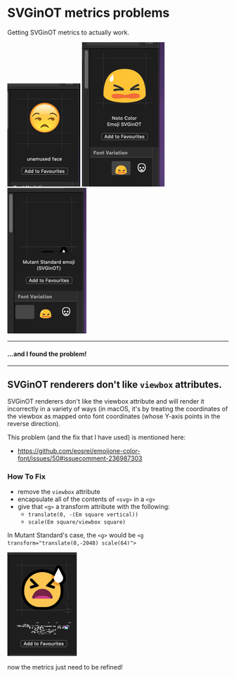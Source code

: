 # SVGinOT metrics problems

Getting SVGinOT metrics to actually work.

![](_images/2_apple.png) ![](_images/2_noto.png)![](_images/2_ms.png)

----

#### ...and I found the problem!


---

## SVGinOT renderers don't like `viewbox` attributes.

SVGinOT renderers don't like the viewbox attribute and will render it incorrectly in a variety of ways (in macOS, it's by treating the coordinates of the viewbox as mapped onto font coordinates (whose Y-axis points in the reverse direction).

This problem (and the fix that I have used) is mentioned here:

- https://github.com/eosrei/emojione-color-font/issues/50#issuecomment-236987303

### How To Fix

- remove the `viewbox` attribute
- encapsulate all of the contents of `<svg>` in a `<g>`
- give that `<g>` a transform attribute with the following:
	- `translate(0, -(Em square vertical))`
	- `scale(Em square/viewbox square)`

	
In Mutant Standard's case, the `<g>` would be `<g transform="translate(0,-2048) scale(64)">`

![](_images/2_fixed.png)


now the metrics just need to be refined!